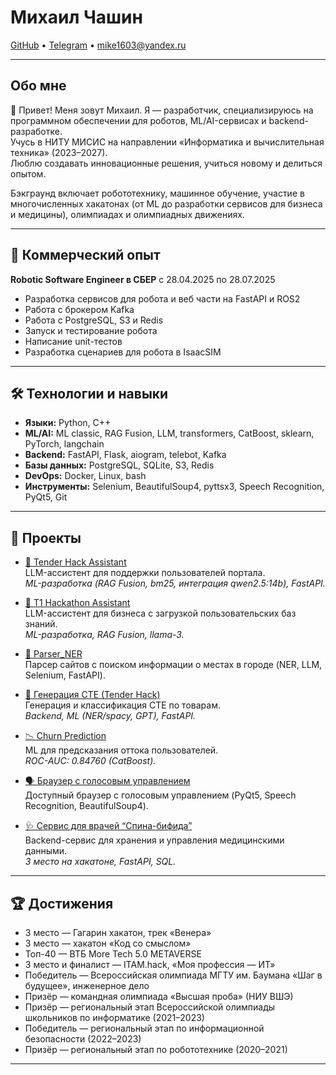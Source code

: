 # Михаил Чашин

[GitHub](https://github.com/vvvvtrt) • [Telegram](https://t.me/vvvvtrt) • mike1603@yandex.ru

---

## Обо мне

👋 Привет! Меня зовут Михаил. Я — разработчик, специализируюсь на программном обеспечении для роботов, ML/AI-сервисах и backend-разработке.  
Учусь в НИТУ МИСИС на направлении «Информатика и вычислительная техника» (2023–2027).  
Люблю создавать инновационные решения, учиться новому и делиться опытом.

Бэкграунд включает робототехнику, машинное обучение, участие в многочисленных хакатонах (от ML до разработки сервисов для бизнеса и медицины), олимпиадах и олимпиадных движениях.

---

## 💼 Коммерческий опыт 
**Robotic Software Engineer в СБЕР** с 28.04.2025 по 28.07.2025
 - Разработка сервисов для робота и веб части на FastAPI и ROS2
 - Работа с брокером Kafka
 - Работа с PostgreSQL, S3 и Redis
 - Запуск и тестирование робота
 - Написание unit-тестов
 - Разработка сценариев для робота в IsaacSIM

---

## 🛠️ Технологии и навыки

- **Языки:** Python, C++ 
- **ML/AI:** ML classic, RAG Fusion, LLM, transformers, CatBoost, sklearn, PyTorch, langchain
- **Backend:** FastAPI, Flask, aiogram, telebot, Kafka
- **Базы данных:** PostgreSQL, SQLite, S3, Redis
- **DevOps:** Docker, Linux, bash
- **Инструменты:** Selenium, BeautifulSoup4, pyttsx3, Speech Recognition, PyQt5, Git

---

## 🚀 Проекты

- [🤖 Tender Hack Assistant](https://github.com/Ivan-Knyazev/TenderHack_2025_Made_in_MISIS)  
  LLM-ассистент для поддержки пользователей портала.  
  *ML-разработка (RAG Fusion, bm25, интеграция qwen2.5:14b), FastAPI.*

- [💼 T1 Hackathon Assistant](https://github.com/vvvvtrt/T1_Hackathon/tree/main/app)  
  LLM-ассистент для бизнеса с загрузкой пользовательских баз знаний.  
  *ML-разработка, RAG Fusion, llama-3.*

- [🌆 Parser_NER](https://github.com/vvvvtrt/Parser_NER)  
  Парсер сайтов с поиском информации о местах в городе (NER, LLM, Selenium, FastAPI).

- [🛒 Генерация CTE (Tender Hack)](https://github.com/vvvvtrt/Tender_hack)  
  Генерация и классификация CTE по товарам.  
  *Backend, ML (NER/spacy, GPT), FastAPI.*

- [📉 Churn Prediction](https://github.com/vvvvtrt/Churn_prediction)  
  ML для предсказания оттока пользователей.  
  *ROC-AUC: 0.84760 (CatBoost).*

- [🗣️ Браузер с голосовым управлением](https://github.com/vvvvtrt/Browser_voice_controlled)  
  Доступный браузер с голосовым управлением (PyQt5, Speech Recognition, BeautifulSoup4).

- [🩺 Сервис для врачей “Спина-бифида”](https://github.com/vvvvtrt/Spina_Bifida)  
  Backend-сервис для хранения и управления медицинскими данными.  
  *3 место на хакатоне, FastAPI, SQL.*

---

## 🏆 Достижения

- 3 место — Гагарин хакатон, трек «Венера»
- 3 место — хакатон «Код со смыслом»
- Топ-40 — ВТБ More Tech 5.0 METAVERSE
- 3 место и финалист — ITAM.hack, «Моя профессия — ИТ»
- Победитель — Всероссийская олимпиада МГТУ им. Баумана «Шаг в будущее», инженерное дело
- Призёр — командная олимпиада «Высшая проба» (НИУ ВШЭ)
- Призёр — региональный этап Всероссийской олимпиады школьников по информатике (2021–2023)
- Победитель — региональный этап по информационной безопасности (2022–2023)
- Призёр — региональный этап по робототехнике (2020–2021)

---

